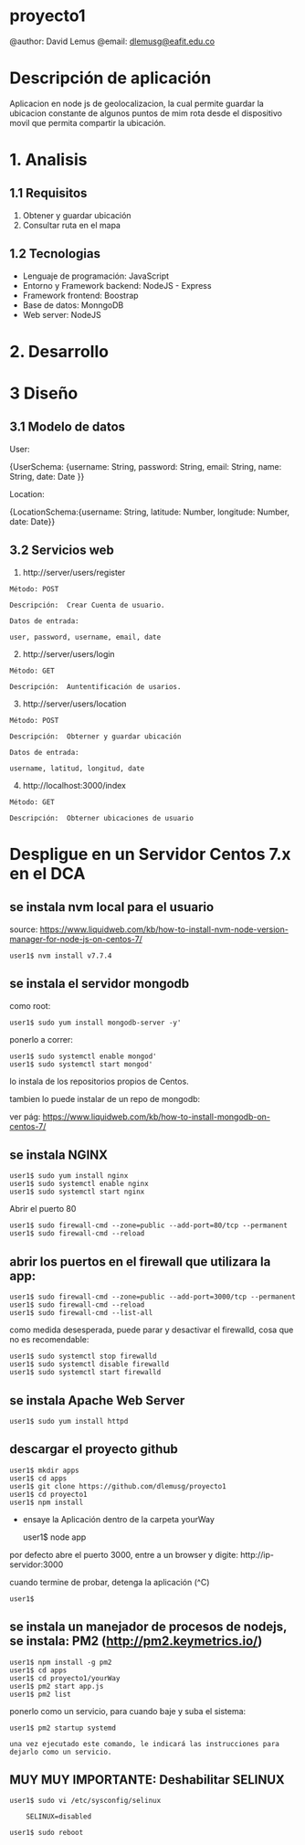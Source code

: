 # proyecto1
@author: David Lemus
@email: dlemusg@eafit.edu.co

# Descripción de aplicación

Aplicacion en node js de geolocalizacion, la cual permite guardar la ubicacion constante de algunos puntos de mim rota desde el dispositivo movil que permita compartir la ubicación.


# 1. Analisis

## 1.1 Requisitos
  1. Obtener y guardar ubicación
  2. Consultar ruta en el mapa
  
## 1.2 Tecnologias
  - Lenguaje de programación: JavaScript
  - Entorno y Framework backend: NodeJS - Express
  - Framework frontend: Boostrap
  - Base de datos: MonngoDB
  - Web server: NodeJS
  
 # 2. Desarrollo
 
 # 3 Diseño
 ## 3.1 Modelo de datos
 User:

 {UserSchema: {username: String, password: String, email: String, name: String, date: Date }}
 
 Location:

{LocationSchema:{username: String, latitude: Number, longitude: Number, date: Date}}

## 3.2 Servicios web

  1. http://server/users/register

    Método: POST

    Descripción:  Crear Cuenta de usuario.

    Datos de entrada:

    user, password, username, email, date

  2. http://server/users/login

    Método: GET

    Descripción:  Auntentificación de usarios.

  3. http://server/users/location

    Método: POST

    Descripción:  Obterner y guardar ubicación

    Datos de entrada:

    username, latitud, longitud, date

  4. http://localhost:3000/index

    Método: GET

    Descripción:  Obterner ubicaciones de usuario



# Despligue en un Servidor Centos 7.x en el DCA


## se instala nvm local para el usuario

source: https://www.liquidweb.com/kb/how-to-install-nvm-node-version-manager-for-node-js-on-centos-7/

    user1$ nvm install v7.7.4

## se instala el servidor mongodb

como root:

    user1$ sudo yum install mongodb-server -y'

ponerlo a correr:

    user1$ sudo systemctl enable mongod'
    user1$ sudo systemctl start mongod'


lo instala de los repositorios propios de Centos.

tambien lo puede instalar de un repo de mongodb:

ver pág: https://www.liquidweb.com/kb/how-to-install-mongodb-on-centos-7/

## se instala NGINX

    user1$ sudo yum install nginx
    user1$ sudo systemctl enable nginx
    user1$ sudo systemctl start nginx

Abrir el puerto 80

    user1$ sudo firewall-cmd --zone=public --add-port=80/tcp --permanent
    user1$ sudo firewall-cmd --reload

## abrir los puertos en el firewall que utilizara la app:

    user1$ sudo firewall-cmd --zone=public --add-port=3000/tcp --permanent
    user1$ sudo firewall-cmd --reload
    user1$ sudo firewall-cmd --list-all

como medida desesperada, puede parar y desactivar el firewalld, cosa que no es recomendable:

    user1$ sudo systemctl stop firewalld   
    user1$ sudo systemctl disable firewalld
    user1$ sudo systemctl start firewalld

## se instala Apache Web Server

    user1$ sudo yum install httpd

## descargar el proyecto github

    user1$ mkdir apps
    user1$ cd apps
    user1$ git clone https://github.com/dlemusg/proyecto1
    user1$ cd proyecto1
    user1$ npm install

* ensaye la Aplicación dentro de la carpeta yourWay

    user1$ node app

por defecto abre el puerto 3000, entre a un browser y digite: http://ip-servidor:3000

cuando termine de probar, detenga la aplicación (^C)

    user1$

## se instala un manejador de procesos de nodejs, se instala: PM2 (http://pm2.keymetrics.io/)

    user1$ npm install -g pm2
    user1$ cd apps
    user1$ cd proyecto1/yourWay
    user1$ pm2 start app.js
    user1$ pm2 list

ponerlo como un servicio, para cuando baje y suba el sistema:    

    user1$ pm2 startup systemd

    una vez ejecutado este comando, le indicará las instrucciones para dejarlo como un servicio.

## MUY MUY IMPORTANTE: Deshabilitar SELINUX

    user1$ sudo vi /etc/sysconfig/selinux

        SELINUX=disabled

    user1$ sudo reboot      
   